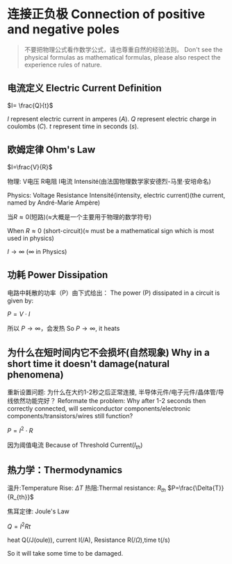 # 连接正负极 Connection of positive and negative poles

> 不要把物理公式看作数学公式，请也尊重自然的经验法则。
> Don't see the physical formulas as mathematical formulas, please also respect the experience rules of nature.
>  
## 电流定义 Electric Current Definition

$I= \frac{Q}{t}$

$I$ represent electric current in amperes $(A).$
$Q$ represent electric charge in coulombs $(C).$
$t$ represent time in seconds $(s).$

## 欧姆定律 Ohm's Law

$I=\frac{V}{R}$

物理: V电压 R电阻 I电流 Intensité(由法国物理数学家安德烈-马里·安培命名)

Physics: Voltage Resistance Intensité(intensity, electric current)(the current, named by André-Marie Ampère)

当$R\approx 0$(短路)($\approx$大概是一个主要用于物理的数学符号)

When $R\approx 0$ (short-circuit)($\approx$ must be a mathematical sign which is most used in physics)

$I \to \infty$ ($\infty$ in Physics)

## 功耗 Power Dissipation

电路中耗散的功率（P）由下式给出：
The power (P) dissipated in a circuit is given by:

$P=V\cdot I$

所以 $P \to \infty$，会发热
So $P \to \infty$, it heats

## 为什么在短时间内它不会损坏(自然现象) Why in a short time it doesn't damage(natural phenomena)

重新设置问题: 为什么在大约1-2秒之后正常连接, 半导体元件/电子元件/晶体管/导线依然功能完好？
Reformate the problem: Why after 1-2 seconds then correctly connected, will semiconductor components/electronic components/transistors/wires still function?

$P=I^2\cdot R$

因为阈值电流 Because of Threshold Current($I_{th}$)

## 热力学：Thermodynamics

温升:Temperature Rise: $\Delta{T}$
热阻:Thermal resistance: $R_{th}$
$P=\frac{\Delta{T}}{R_{th}}$

焦耳定律: Joule's Law

$Q=I^2Rt$

heat Q(/J(oule)), current I(/A), Resistance R(/$\Omega$),time t(/s)

So it will take some time to be damaged.
